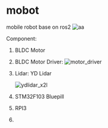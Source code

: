 # mobot
mobile robot base on ros2
![aa](https://github.com/hishambaharom/mobot/assets/113874406/286f2bd4-8c0f-4a52-9224-5e38153b8b48)

Component:
1) BLDC Motor
2) BLDC Motor Driver:
![motor_driver](https://github.com/hishambaharom/mobot/assets/113874406/4a5874f9-b789-4892-b6f6-b08a030594c6)

4) Lidar: YD Lidar
   
   ![ydlidar_x2l](https://github.com/hishambaharom/mobot/assets/113874406/3ebee12d-5c96-449d-a0c5-89f9252b6cde)

6) STM32F103 Bluepill
7) RPI3
8) 


